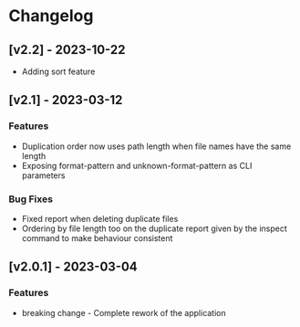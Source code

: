 # Changelog

## [v2.2] - 2023-10-22
* Adding sort feature

## [v2.1] - 2023-03-12

### Features
* Duplication order now uses path length when file names have the same length
* Exposing format-pattern and unknown-format-pattern as CLI parameters

### Bug Fixes
* Fixed report when deleting duplicate files
* Ordering by file length too on the duplicate report given by the inspect command to make behaviour consistent


## [v2.0.1] - 2023-03-04
### Features

* breaking change - Complete rework of the application
